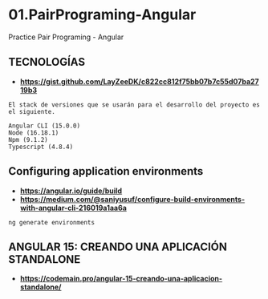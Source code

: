 # 01.PairPrograming-Angular
Practice Pair Programing - Angular



## TECNOLOGÍAS
* **https://gist.github.com/LayZeeDK/c822cc812f75bb07b7c55d07ba2719b3**
```
El stack de versiones que se usarán para el desarrollo del proyecto es el siguiente.

Angular CLI (15.0.0)
Node (16.18.1)
Npm (9.1.2)
Typescript (4.8.4)

```

## Configuring application environments
* **https://angular.io/guide/build**
* **https://medium.com/@saniyusuf/configure-build-environments-with-angular-cli-216019a1aa6a**

```
ng generate environments

```

## ANGULAR 15: CREANDO UNA APLICACIÓN STANDALONE
* **https://codemain.pro/angular-15-creando-una-aplicacion-standalone/**

```
```

## 

```
```


## 

```
```


## 

```
```


## 

```
```